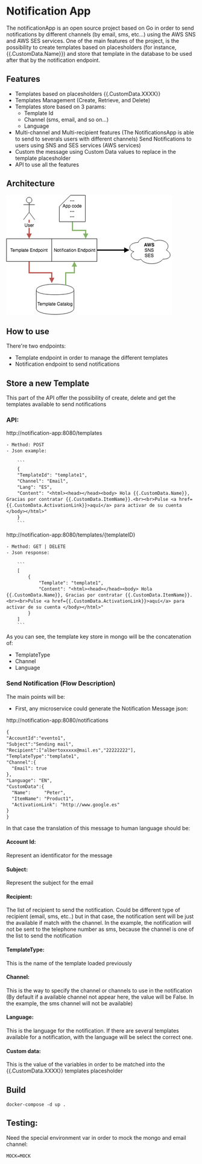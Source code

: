 # Notification App

The notificationApp is an open source project based on Go in order to send notifications by different channels (by email, sms, etc...) using
the AWS SNS and AWS SES services.
One of the main features of the project, is the possibility to create templates based on placesholders (for instance, {{.CustomData.Name}})
and store that template in the database to be used after that by the notification endpoint.

## Features

- Templates based on placesholders {{.CustomData.XXXX}}
- Templates Management (Create, Retrieve, and Delete)
- Templates store based on 3 params: 
    - Template Id
    - Channel (sms, email, and so on...)
    - Language 
- Multi-channel and Multi-recipient features (The NotificationsApp is able to send to severals users with different channels)
Send Notifications to users using SNS and SES services (AWS services)
- Custom the message using Custom Data values to replace in the template placesholder
- API to use all the features


## Architecture

![GitHub Logo](./notificationapp.png)

## How to use

There're two endpoints:
   - Template endpoint in order to manage the different templates
   - Notification endpoint to send notifications 

## Store a new Template

This part of the API offer the possibility of create, delete and get the templates available to send notifications

### API:

http://notification-app:8080/templates

    - Method: POST
    - Json example:
    
        ```
        {
        "TemplateId": "template1",
        "Channel": "Email",
        "Lang": "ES",
        "Content": "<html><head></head><body> Hola {{.CustomData.Name}}, Gracias por contratar {{.CustomData.ItemName}}.<br><br>Pulse <a href={{.CustomData.ActivationLink}}>aquí</a> para activar de su cuenta </body></html>"
        }
        ```
http://notification-app:8080/templates/{templateID}

    - Method: GET | DELETE
    - Json response:
    
        ```
        [
            {
                "Template": "template1",
                "Content": "<html><head></head><body> Hola {{.CustomData.Name}}, Gracias por contratar {{.CustomData.ItemName}}.<br><br>Pulse <a href={{.CustomData.ActivationLink}}>aquí</a> para activar de su cuenta </body></html>"
            }
        ]
        ``` 
As you can see, the template key store in mongo will be the concatenation of:
  - TemplateType
  - Channel
  - Language
 

### Send Notification (Flow Description)
The main points will be:
  - First, any microservice could generate the Notification Message json:
  
http://notification-app:8080/notifications
  
  ```
  {
  "AccountId":"evento1",     
  "Subject":"Sending mail",    
  "Recipient":["albertoxxxxx@mail.es","22222222"],
  "TemplateType":"template1",
  "Channel":{
  	"Email": true
  },
  "Language": "EN",
  "CustomData":{
  	"Name":     "Peter",
  	"ItemName": "Product1",
  	"ActivationLink": "http://www.google.es"
  }
  }
  ```
In that case the translation of this message to human language should be:

#### Account Id:
Represent an identificator for the message

#### Subject:
Represent the subject for the email

#### Recipient:
The list of recipient to send the notification. Could be different type of recipient (email, sms, etc..) but 
in that case, the notification sent will be just the available if match with the channel.
In the example, the notification will not be sent to the telephone number as sms, because the channel is one of the list to send the notification

#### TemplateType:
This is the name of the template loaded previously

#### Channel:
This is the way to specify the channel or channels to use in the notification
(By default if a available channel not appear here, the value will be False. In the example, the sms channel will not be available)

#### Language:
This is the language for the notification. If there are several templates available for a notification, with the language will be select the correct one.

#### Custom data:
This is the value of the variables in order to be matched into the {{.CustomData.XXXX}} templates placesholder



## Build 

```
docker-compose -d up .
```

## Testing:

Need the special environment var in order to mock the mongo and email channel:
```
MOCK=MOCK
```

